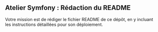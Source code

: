 
## Atelier Symfony : Rédaction du README

Votre mission est de rédiger le fichier README de ce dépôt, en y incluant les instructions détaillées pour son déploiement.
